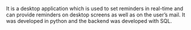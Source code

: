 It is a desktop application which is used to set reminders in real-time and can provide reminders on desktop screens as well as on the user’s mail. It was developed in python and the backend was developed with SQL.
